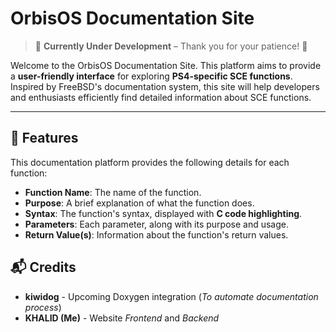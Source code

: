 # OrbisOS Documentation Site

> 🚧 **Currently Under Development** – Thank you for your patience! 🚧

Welcome to the OrbisOS Documentation Site. This platform aims to provide a **user-friendly interface** for exploring **PS4-specific SCE functions**. Inspired by FreeBSD's documentation system, this site will help developers and enthusiasts efficiently find detailed information about SCE functions.

---

## 📖 Features

This documentation platform provides the following details for each function:

- **Function Name**: The name of the function.
- **Purpose**: A brief explanation of what the function does.
- **Syntax**: The function's syntax, displayed with **C code highlighting**.
- **Parameters**: Each parameter, along with its purpose and usage.
- **Return Value(s)**: Information about the function's return values.

## 📬 Credits
- **kiwidog** - Upcoming Doxygen integration (*To automate documentation process*)
- **KHALID (Me)** - Website *Frontend* and *Backend*
